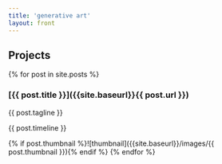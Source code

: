 ```yaml
---
title: 'generative art'
layout: front
---
```


## Projects

{% for post in site.posts %}
### [{{ post.title }}]({{site.baseurl}}{{ post.url }})

{{ post.tagline }}

<div class="timeline">{{ post.timeline }}</div>

{% if post.thumbnail %}![thumbnail]({{site.baseurl}}/images/{{ post.thumbnail }}){% endif %}
{% endfor %}
